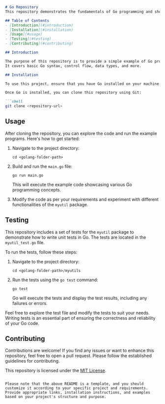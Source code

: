 ```markdown
# Go Repository
This repository demonstrates the fundamentals of Go programming and showcases testing using the `myutil` package.

## Table of Contents
- [Introduction](#introduction)
- [Installation](#installation)
- [Usage](#usage)
- [Testing](#testing)
- [Contributing](#contributing)

## Introduction

The purpose of this repository is to provide a simple example of Go programming concepts and highlight the testing capabilities using the `myutil` package. 
It covers basic Go syntax, control flow, data types, and more.

## Installation

To use this project, ensure that you have Go installed on your machine. Follow the official Go installation guide for your operating system: [https://golang.org/doc/install](https://golang.org/doc/install)

Once Go is installed, you can clone this repository using Git:

```shell
git clone <repository-url>
```

## Usage

After cloning the repository, you can explore the code and run the example programs. Here's how to get started:

1. Navigate to the project directory:

   ```shell
   cd <golang-folder-path>
   ```

2. Build and run the `main.go` file:

   ```shell
   go run main.go
   ```

   This will execute the example code showcasing various Go programming concepts.

3. Modify the code as per your requirements and experiment with different functionalities of the `myutil` package.

## Testing

This repository includes a set of tests for the `myutil` package to demonstrate how to write unit tests in Go. The tests are located in the `myutil_test.go` file.

To run the tests, follow these steps:

1. Navigate to the project directory:

   ```shell
   cd <golang-folder-path>/myutils
   ```

2. Run the tests using the `go test` command:

   ```shell
   go test
   ```

   Go will execute the tests and display the test results, including any failures or errors.

Feel free to explore the test file and modify the tests to suit your needs. Writing tests is an essential part of ensuring the correctness and reliability of your Go code.

## Contributing

Contributions are welcome! If you find any issues or want to enhance this repository, feel free to open a pull request. Please follow the established guidelines for contributing.


This repository is licensed under the [MIT License](LICENSE).
```

Please note that the above README is a template, and you should customize it according to your specific project and requirements. Provide appropriate links, installation instructions, and examples based on your project's structure and purpose.
